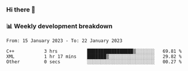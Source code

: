 ### Hi there 👋

### 📊 Weekly development breakdown
<!--START_SECTION:waka-->

```text
From: 15 January 2023 - To: 22 January 2023

C++           3 hrs           █████████████████▒░░░░░░░   69.81 %
XML           1 hr 17 mins    ███████▒░░░░░░░░░░░░░░░░░   29.82 %
Other         0 secs          ░░░░░░░░░░░░░░░░░░░░░░░░░   00.27 %
```

<!--END_SECTION:waka-->
